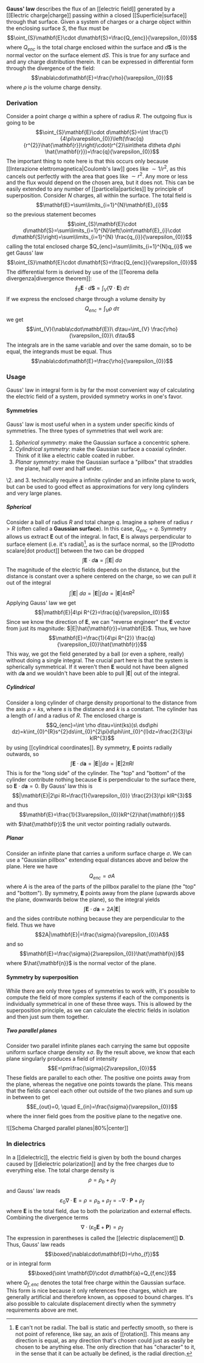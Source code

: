 **Gauss' law** describes the flux of an [[electric field]] generated by a [[Electric charge|charge]] passing within a closed [[Superficie|surface]] through that surface. Given a system of charges or a charge object within the enclosing surface $S$, the flux must be
$$\oint_{S}\mathbf{E}\cdot d\mathbf{S}=\frac{Q_{enc}}{\varepsilon_{0}}$$
where $Q_{enc}$ is the total charge enclosed within the surface and $d\mathbf{S}$ is the normal vector on the surface element $dS$. This is true for any surface and and any charge distribution therein. It can be expressed in differential form through the divergence of the field:
$$\nabla\cdot\mathbf{E}=\frac{\rho}{\varepsilon_{0}}$$
where $\rho$ is the volume charge density.
### Derivation
Consider a point charge $q$ within a sphere of radius $R$. The outgoing flux is going to be
$$\oint_{S}\mathbf{E}\cdot d\mathbf{S}=\int \frac{1}{4\pi\varepsilon_{0}}\left(\frac{q}{r^{2}}\hat{\mathbf{r}}\right)\cdot(r^{2}\sin\theta d\theta d\phi \hat{\mathbf{r}})=\frac{q}{\varepsilon_{0}}$$
The important thing to note here is that this occurs only because [[Interazione elettromagnetica|Coulomb's law]] goes like $\sim 1/r^{2}$, as this cancels out perfectly with the area that goes like $\sim r^{2}$. Any more or less and the flux would depend on the chosen area, but it does not. This can be easily extended to any number of [[particella|particles]] by principle of superposition. Consider $N$ charges, all within the surface. The total field is
$$\mathbf{E}=\sum\limits_{i=1}^{N}\mathbf{E}_{i}$$
so the previous statement becomes
$$\oint_{S}\mathbf{E}\cdot d\mathbf{S}=\sum\limits_{i=1}^{N}\left(\oint\mathbf{E}_{i}\cdot d\mathbf{S}\right)=\sum\limits_{i=1}^{N} \frac{q_{i}}{\varepsilon_{0}}$$
calling the total enclosed charge $Q_{enc}=\sum\limits_{i=1}^{N}q_{i}$ we get Gauss' law
$$\oint_{S}\mathbf{E}\cdot d\mathbf{S}=\frac{Q_{enc}}{\varepsilon_{0}}$$
The differential form is derived by use of the [[Teorema della divergenza|divergence theorem]]:
$$\oint_{S}\mathbf{E}\cdot d\mathbf{S}=\int_{V}(\nabla\cdot\mathbf{E})\ d\tau$$
If we express the enclosed charge through a volume density by
$$Q_{enc}=\int_{V}\rho\ d\tau$$
we get
$$\int_{V}(\nabla\cdot\mathbf{E})\ d\tau=\int_{V} \frac{\rho}{\varepsilon_{0}}\ d\tau$$
The integrals are in the same variable and over the same domain, so to be equal, the integrands must be equal. Thus
$$\nabla\cdot\mathbf{E}=\frac{\rho}{\varepsilon_{0}}$$
### Usage
Gauss' law in integral form is by far the most convenient way of calculating the electric field of a system, provided symmetry works in one's favor.
#### Symmetries
Gauss' law is most useful when in a system under specific kinds of symmetries. The three types of symmetries that well work are:
1. *Spherical symmetry*: make the Gaussian surface a concentric sphere.
2. *Cylindrical symmetry*: make the Gaussian surface a coaxial cylinder. Think of it like a electric cable coated in rubber.
3. *Planar symmetry*: make the Gaussian surface a "pillbox" that straddles the plane, half over and half under.

\2. and 3. technically require a infinite cylinder and an infinite plane to work, but can be used to good effect as approximations for very long cylinders and very large planes.
##### Spherical
Consider a ball of radius $R$ and total charge $q$. Imagine a sphere of radius $r>R$ (often called a **Gaussian surface**). In this case, $Q_{enc}=q$. Symmetry allows us extract $\mathbf{E}$ out of the integral. In fact, $\mathbf{E}$ is always perpendicular to surface element (i.e. it's radial)[^1], as is the surface normal, so the [[Prodotto scalare|dot product]] between the two can be dropped
$$\int \mathbf{E}\cdot d\mathbf{a}=\int |\mathbf{E}|\ da$$
The magnitude of the electric fields depends on the distance, but the distance is constant over a sphere centered on the charge, so we can pull it out of the integral
$$\int|\mathbf{E}|\ da=|\mathbf{E}|\int da=|\mathbf{E}|4\pi R^{2}$$
Applying Gauss' law we get
$$|\mathbf{E}|4\pi R^{2}=\frac{q}{\varepsilon_{0}}$$
Since we know the direction of $\mathbf{E}$, we can "reverse engineer" the $\mathbf{E}$ vector from just its magnitude: $|E|\hat{\mathbf{r}}=\mathbf{E}$. Thus, we have
$$\mathbf{E}=\frac{1}{4\pi R^{2}} \frac{q}{\varepsilon_{0}}\hat{\mathbf{r}}$$
This way, we got the field generated by a ball (or even a sphere, really) without doing a single integral. The crucial part here is that the system is spherically symmetrical. If it weren't then $\mathbf{E}$ would not have been aligned with $d\mathbf{a}$ and we wouldn't have been able to pull $|\mathbf{E}|$ out of the integral.
##### Cylindrical
Consider a long cylinder of charge density proportional to the distance from the axis $\rho=ks$, where $s$ is the distance and $k$ is a constant. The cylinder has a length of $l$ and a radius of $R$. The enclosed charge is
$$Q_{enc}=\int \rho d\tau=\int(ks)(s\ dsd\phi dz)=k\int_{0}^{R}s^{2}ds\int_{0}^{2\pi}d\phi\int_{0}^{l}dz=\frac{2}{3}\pi klR^{3}$$
by using [[cylindrical coordinates]]. By symmetry, $\mathbf{E}$ points radially outwards, so
$$\int \mathbf{E}\cdot d\mathbf{a}=|\mathbf{E}|\int da=|\mathbf{E}|2\pi Rl$$
This is for the "long side" of the cylinder. The "top" and "bottom" of the cylinder contribute nothing because $\mathbf{E}$ is perpendicular to the surface there, so $\mathbf{E}\cdot d\mathbf{a}=0$. By Gauss' law this is
$$|\mathbf{E}|2\pi Rl=\frac{1}{\varepsilon_{0}} \frac{2}{3}\pi klR^{3}$$
and thus
$$\mathbf{E}=\frac{1}{3\varepsilon_{0}}kR^{2}\hat{\mathbf{r}}$$
with $\hat{\mathbf{r}}$ the unit vector pointing radially outwards.
##### Planar
Consider an infinite plane that carries a uniform surface charge $\sigma$. We can use a "Gaussian pillbox" extending equal distances above and below the plane. Here we have
$$Q_{enc}=\sigma A$$
where $A$ is the area of the parts of the pillbox parallel to the plane (the "top" and "bottom"). By symmetry, $\mathbf{E}$ points away from the plane (upwards above the plane, downwards below the plane), so the integral yields
$$\int \mathbf{E}\cdot d\mathbf{a}=2A|\mathbf{E}|$$
and the sides contribute nothing because they are perpendicular to the field. Thus we have
$$2A|\mathbf{E}|=\frac{\sigma}{\varepsilon_{0}}A$$
and so
$$\mathbf{E}=\frac{\sigma}{2\varepsilon_{0}}\hat{\mathbf{n}}$$
where $\hat{\mathbf{n}}$ is the normal vector of the plane.
#### Symmetry by superposition
While there are only three types of symmetries to work with, it's possible to compute the field of more complex systems if each of the components is individually symmetrical in one of these three ways. This is allowed by the superposition principle, as we can calculate the electric fields in isolation and then just sum them together.
##### Two parallel planes
Consider two parallel infinite planes each carrying the same but opposite uniform surface charge density $\pm\sigma$. By the result above, we know that each plane singularly produces a field of intensity
$$E=\pm\frac{\sigma}{2\varepsilon_{0}}$$
These fields are parallel to each other. The positive one points away from the plane, whereas the negative one points towards the plane. This means that the fields cancel each other out outside of the two planes and sum up in between to get
$$E_{out}=0, \quad E_{in}=\frac{\sigma}{\varepsilon_{0}}$$
where the inner field goes from the positive plane to the negative one.

![[Schema Charged parallel planes|80%|center]]
### In dielectrics
In a [[dielectric]], the electric field is given by both the bound charges caused by [[dielectric polarization]] and by the free charges due to everything else. The total charge density is
$$\rho=\rho_{b}+\rho_{f}$$
and Gauss' law reads
$$\varepsilon_{0}\nabla\cdot\mathbf{E}=\rho=\rho_{b}+\rho_{f}=-\nabla\cdot\mathbf{P}+\rho_{f}$$
where $\mathbf{E}$ is the total field, due to both the polarization and external effects. Combining the divergence terms
$$\nabla\cdot(\varepsilon_{0}\mathbf{E}+\mathbf{P})=\rho_{f}$$
The expression in parentheses is called the [[electric displacement]] $\mathbf{D}$. Thus, Gauss' law reads
$$\boxed{\nabla\cdot\mathbf{D}=\rho_{f}}$$
or in integral form
$$\boxed{\oint \mathbf{D}\cdot d\mathbf{a}=Q_{f,enc}}$$
where $Q_{f,enc}$ denotes the total free charge within the Gaussian surface. This form is nice because it only references free charges, which are generally artificial and therefore known, as opposed to bound charges. It's also possible to calculate displacement directly when the symmetry requirements above are met.

[^1]: $\mathbf{E}$ can't not be radial. The ball is static and perfectly smooth, so there is not point of reference, like say, an axis of [[rotation]]. This means any direction is equal, as any direction that's chosen could just as easily be chosen to be anything else. The only direction that has "character" to it, in the sense that it can be actually be defined, is the radial direction.